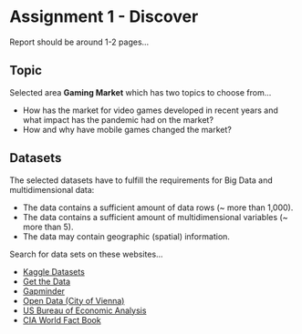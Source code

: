 # Assignment 1 - Discover
Report should be around 1-2 pages... 

## Topic
Selected area **Gaming Market** which has two topics to choose from...
- How has the market for video games developed in recent years and what impact has the pandemic had on the market?
- How and why have mobile games changed the market?


## Datasets
The selected datasets have to fulfill the requirements for Big Data and multidimensional data:
- The data contains a sufficient amount of data rows (~ more than 1,000).
- The data contains a sufficient amount of multidimensional variables (~ more than 5).
- The data may contain geographic (spatial) information.

Search for data sets on these websites...
- [Kaggle Datasets](https://www.kaggle.com/datasets)
- [Get the Data](http://getthedata.org/)
- [Gapminder](https://www.gapminder.org/data/)
- [Open Data (City of Vienna)](https://digitales.wien.gv.at/site/en/)
- [US Bureau of Economic Analysis](https://www.bea.gov/)
- [CIA World Fact Book](https://www.cia.gov/the-world-factbook/)